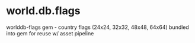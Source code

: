 world.db.flags
==============

worlddb-flags gem - country flags (24x24, 32x32, 48x48, 64x64) bundled into gem for reuse w/ asset pipeline